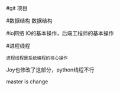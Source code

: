 #git 项目

#数据结构
  数据结构

#io网络
   IO的基本操作，后端工程师的基本操作

#进程线程

    进程线程是系统编程的核心操作

   Joy也修改了这部分，python线程不行

master is change